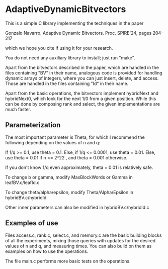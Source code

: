 # AdaptiveDynamicBitvectors

This is a simple C library implementing the techniques in the paper

Gonzalo Navarro.
Adaptive Dynamic Bitvectors.
Proc. SPIRE'24, pages 204-217

which we hope you cite if using it for your research.

You do not need any auxiliary library to install; just run "make".

Apart from the bitvectors described in the paper, which are handled in the
files containing "BV" in their name, analogous code is provided for handling
dynamic arrays of integers, where you can just insert, delete, and access.
Those are handled in the files containing "Id" in their name.

Apart from the basic operations, the bitvectors implement hybridNext and
hybridNext0, which look for the next 1/0 from a given position. While this
can be done by composing rank and select, the given implementations are much
faster.

Parameterization
----------------

The most important parameter is Theta, for which I recommend the following
depending on the values of n and q:

If 1/q >= 0.1, use theta = 0.1.
Else, if 1/q <= 0.0001, use theta = 0.01.
Else, use theta = 0.01 if n <= 2^22 , and theta = 0.001 otherwise.

If you don't know 1/q even approximately, theta = 0.01 is relatively safe.

To change b or gamma, modify MaxBlockWords or Gamma in leafBV.c/leafId.c

To change theta/alpha/epsilon, modify Theta/Alpha/Epsilon in hybridBV.c/hybridId.

Other inner parameters can also be modified in hybridBV.c/hybridId.c


Examples of use
---------------

Files access.c, rank.c, select.c, and memory.c are the basic building blocks
of all the experiments, mixing those queries with updates for the desired
values of n and q, and measuring times. You can also build on them as examples
on how to use the operations.

The file main.c performs more basic tests on the operations.
